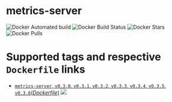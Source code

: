 # metrics-server

![Docker Automated build](https://img.shields.io/docker/cloud/automated/ygqygq2/metrics-server.svg) ![Docker Build Status](https://img.shields.io/docker/cloud/build/ygqygq2/metrics-server.svg) ![Docker Stars](https://img.shields.io/docker/stars/ygqygq2/metrics-server.svg) ![Docker Pulls](https://img.shields.io/docker/pulls/ygqygq2/metrics-server.svg)

# Supported tags and respective `Dockerfile` links

- [`metrics-server`, `v0.3.0`, `v0.3.1`, `v0.3.2`, `v0.3.3`, `v0.3.4`, `v0.3.5`, `v0.3.6`(*Dockerfile*)](https://github.com/ygqygq2/fuck_cnfw_docker/blob/master/metrics-server/Dockerfile) [![](https://images.microbadger.com/badges/image/ygqygq2/metrics-server.svg)](http://microbadger.com/images/ygqygq2/metrics-server "Get your own image badge on microbadger.com")


